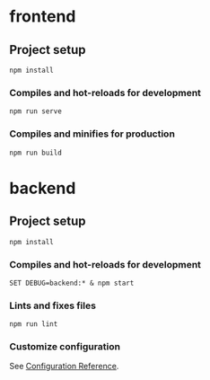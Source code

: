 # frontend

## Project setup
```
npm install
```

### Compiles and hot-reloads for development
```
npm run serve
```

### Compiles and minifies for production
```
npm run build
```

# backend

## Project setup
```
npm install
```

### Compiles and hot-reloads for development
```
SET DEBUG=backend:* & npm start
```



### Lints and fixes files
```
npm run lint
```

### Customize configuration
See [Configuration Reference](https://cli.vuejs.org/config/).
